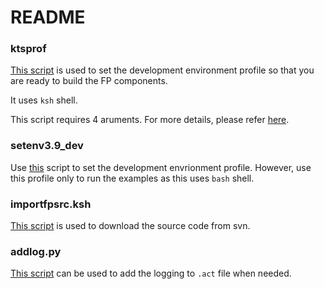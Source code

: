 # README

### ktsprof
[This script](https://github.com/rsettine-tibco/fp-notes/blob/main/fp39/scripts/ktsprof) is used to set the development environment profile so that you are ready to build the FP components. 

It uses `ksh` shell.

This script requires 4 aruments. For more details, please refer [here](https://github.com/rsettine-tibco/fp-notes/blob/main/fp39/presentations/How%20to%20build%20FP%20components.pdf).
### setenv3.9_dev
Use [this](https://github.com/rsettine-tibco/fp-notes/blob/main/fp39/scripts/setenv3.9_dev) script to set the development envrionment profile. However, use this profile only to run the examples as this uses `bash` shell. 

### importfpsrc.ksh
[This script](https://github.com/rsettine-tibco/fp-notes/blob/main/fp39/scripts/importfpsrc.ksh) is used to download the source code from svn.

### addlog.py
[This script](https://github.com/rsettine-tibco/fp-notes/blob/main/fp39/scripts/addlog.py) can be used to add the logging to `.act` file when needed.
